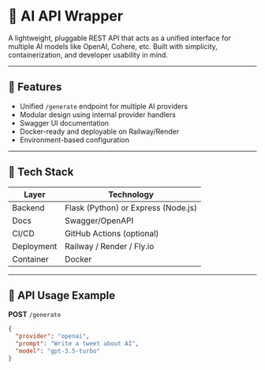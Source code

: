 # 🧠 AI API Wrapper

A lightweight, pluggable REST API that acts as a unified interface for multiple AI models like OpenAI, Cohere, etc. Built with simplicity, containerization, and developer usability in mind.

---

## 🚀 Features

- Unified `/generate` endpoint for multiple AI providers
- Modular design using internal provider handlers
- Swagger UI documentation
- Docker-ready and deployable on Railway/Render
- Environment-based configuration

---

## 🧱 Tech Stack

| Layer       | Technology           |
|-------------|----------------------|
| Backend     | Flask (Python) or Express (Node.js) |
| Docs        | Swagger/OpenAPI      |
| CI/CD       | GitHub Actions (optional) |
| Deployment  | Railway / Render / Fly.io |
| Container   | Docker               |

---

## 🔧 API Usage Example

**POST** `/generate`

```json
{
  "provider": "openai",
  "prompt": "Write a tweet about AI",
  "model": "gpt-3.5-turbo"
}
